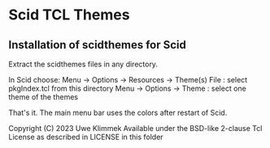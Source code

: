 Scid TCL Themes
===============

Installation of scidthemes for Scid
-----------------------------------

Extract the scidthemes files in any directory.

In Scid choose:
Menu -> Options -> Resources -> Theme(s) File : select pkgIndex.tcl from this directory
Menu -> Options -> Theme : select one theme of the themes

That's it.
The main menu bar uses the colors after restart of Scid.

Copyright (C) 2023 Uwe Klimmek
Available under the BSD-like 2-clause Tcl License as described in LICENSE in this folder
